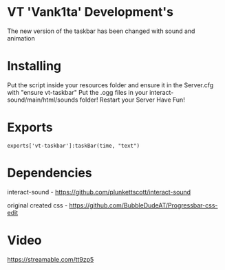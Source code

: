 [contributors-shield]: https://img.shields.io/github/contributors/vank1ta/vt-taskbar.svg?style=for-the-badge
[contributors-url]: https://github.com/vank1ta/vt-taskbar/graphs/contributors
[forks-shield]: https://img.shields.io/github/forks/vank1ta/vt-taskbar.svg?style=for-the-badge
[forks-url]: https://github.com/vank1ta/vt-taskbar/network/members

# VT 'Vank1ta' Development's

The new version of the taskbar has been changed with sound and animation


# Installing
Put the script inside your resources folder and ensure it in the Server.cfg with "ensure vt-taskbar"
Put the .ogg files in your interact-sound/main/html/sounds folder!
Restart your Server
Have Fun!

# Exports
```
exports['vt-taskbar']:taskBar(time, "text")
```

# Dependencies
interact-sound - https://github.com/plunkettscott/interact-sound

original created css - https://github.com/BubbleDudeAT/Progressbar-css-edit

# Video
https://streamable.com/tt9zp5
